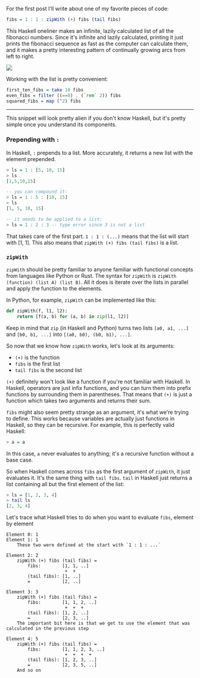 For the first post I'll write about one of my favorite pieces of code: 

```hs
fibs = 1 : 1 : zipWith (+) fibs (tail fibs)
```

This Haskell oneliner makes an infinite, lazily calculated list of all the fibonacci numbers. Since it's infinite and lazily calculated, printing it just prints the fibonacci sequence as fast as the computer can calculate them, and it makes a pretty interesting pattern of continually growing arcs from left to right.

![](https://mkhan45.github.io/cool_code_snippets/resources/fibonacci_arc.png)

Working with the list is pretty convenient:

```hs
first_ten_fibs = take 10 fibs
even_fibs = filter ((==0) . (`rem` 2)) fibs
squared_fibs = map (^2) fibs
```

___

This snippet will look pretty alien if you don't know Haskell, but it's pretty simple once you understand its components.

### Prepending with `:`

In Haskell, `:` prepends to a list. More accurately, it returns a new list with the element prepended.

```hs
> ls = 1 : [5, 10, 15]
> ls
[1,5,10,15]

-- you can compound it:
> ls = 1 : 5 : [10, 15]
> ls
[1, 5, 10, 15]

-- it needs to be applied to a list:
> ls = 1 : 2 : 3 -- type error since 3 is not a list
```

That takes care of the first part. `1 : 1 : (...)` means that the list will start with [1, 1]. This also means that `zipWith (+) fibs (tail fibs)` is a list.

### `zipWith`

`zipWith` should be pretty familiar to anyone familiar with functional concepts from languages like Python or Rust. The syntax for `zipWith` is `zipWith (function) (list A) (list B)`. All it does is iterate over the lists in parallel and apply the function to the elements.

In Python, for example, `zipWith` can be implemented like this:

```python
def zipWith(f, l1, l2):
    return [f(a, b) for (a, b) in zip(l1, l2)]
```

Keep in mind that `zip` (in Haskell and Python) turns two lists `[a0, a1, ...]` and `[b0, b1, ...]` into `[(a0, b0), (b0, b1), ...]`.

So now that we know how `zipWith` works, let's look at its arguments:

- `(+)` is the function
- `fibs` is the first list
- `tail fibs` is the second list

`(+)` definitely won't look like a function if you're not familiar with Haskell. In Haskell, operators are just infix functions, and you can turn them into prefix functions by surrounding them in parentheses. That means that `(+)` is just a function which takes two arguments and returns their sum.

`fibs` might also seem pretty strange as an argument, it's what we're trying to define. This works because variables are actually just functions in Haskell, so they can be recursive. For example, this is perfectly valid Haskell:

```hs
> a = a
```

In this case, `a` never evaluates to anything; it's a recursive function without a base case.

So when Haskell comes across `fibs` as the first argument of `zipWith`, it just evaluates it. It's the same thing with `tail fibs`. `tail` in Haskell just returns a list containing all but the first element of the list:

```hs
> ls = [1, 2, 3, 4]
> tail ls
[2, 3, 4]
```

Let's trace what Haskell tries to do when you want to evaluate `fibs`, element by element

```
Element 0: 1
Element 1: 1
    These two were defined at the start with `1 : 1 : ...`

Element 2: 2
    zipWith (+) fibs (tail fibs) =
        fibs:        [1, 1, ..]
                      +  +
        (tail fibs): [1, ..]
        =            [2, ..]

Element 3: 3
    zipWith (+) fibs (tail fibs) =
        fibs:        [1, 1, 2, ..]
                      +  +  +
        (tail fibs): [1, 2, ..]
        =            [2, 3, ..]
    The important bit here is that we get to use the element that was calculated in the previous step

Element 4: 5
    zipWith (+) fibs (tail fibs) =
        fibs:        [1, 1, 2, 3, ..]
                      +  +  +  +
        (tail fibs): [1, 2, 3, ..]
        =            [2, 3, 5, ..]
    And so on
```
